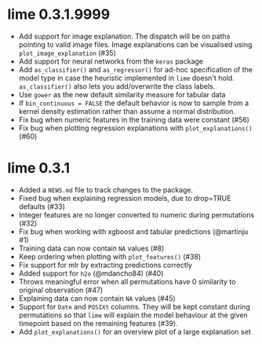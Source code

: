 # lime 0.3.1.9999

* Add support for image explanation. The dispatch will be on paths pointing to
  valid image files. Image explanations can be visualised using 
  `plot_image_explanation` (#35)
* Add support for neural networks from the `keras` package
* Add `as_classifier()` and `as_regressor()` for ad-hoc specification of the 
  model type in case the heuristic implemented in `lime` doesn't hold. 
  `as_classifier()` also lets you add/overwrite the class labels.
* Use `gower` as the new default similarity measure for tabular data
* If `bin_continuous = FALSE` the default behavior is now to sample from a 
  kernel density estimation rather than assume a normal distribution.
* Fix bug when numeric features in the training data were constant (#56)
* Fix bug when plotting regression explanations with `plot_explanations()` (#60)

# lime 0.3.1

* Added a `NEWS.md` file to track changes to the package.
* Fixed bug when explaining regression models, due to drop=TRUE defaults (#33)
* Integer features are no longer converted to numeric during permutations (#32)
* Fix bug when working with xgboost and tabular predictions (@martinju #1)
* Training data can now contain `NA` values (#8) 
* Keep ordering when plotting with `plot_features()` (#38)
* Fix support for mlr by extracting predictions correctly
* Added support for `h2o` (@mdancho84) (#40)
* Throws meaningful error when all permutations have 0 similarity to original
  observation (#47)
* Explaining data can now contain `NA` values (#45)
* Support for `Date` and `POSIXt` columns. They will be kept constant during
  permutations so that `lime` will explain the model behaviour at the given 
  timepoint based on the remaining features (#39).
* Add `plot_explanations()` for an overview plot of a large explanation set
